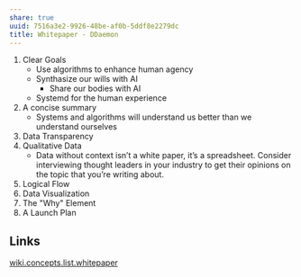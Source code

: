 ```yaml
---
share: true
uuid: 7516a3e2-9926-48be-af0b-5ddf8e2279dc
title: Whitepaper - DDaemon
---
```

1. Clear Goals
   * Use algorithms to enhance human agency
   * Synthasize our wills with AI
      * Share our bodies with AI
   * Systemd for the human experience
1. A concise summary
   * Systems and algorithms will understand us better than we understand ourselves
1. Data Transparency
1. Qualitative Data
   * Data without context isn’t a white paper, it’s a spreadsheet. Consider interviewing thought leaders in your industry to get their opinions on the topic that you’re writing about.
1. Logical Flow
1. Data Visualization
1. The "Why" Element
1. A Launch Plan

## Links

[wiki.concepts.list.whitepaper](/undefined)
